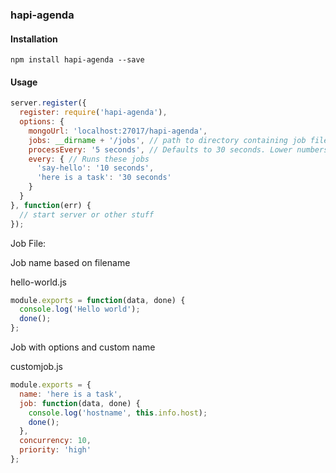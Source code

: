 ### hapi-agenda

#### Installation

```
npm install hapi-agenda --save
```

#### Usage

```js
server.register({
  register: require('hapi-agenda'),
  options: {
    mongoUrl: 'localhost:27017/hapi-agenda',
    jobs: __dirname + '/jobs', // path to directory containing job files
    processEvery: '5 seconds', // Defaults to 30 seconds. Lower numbers = higher db calls
    every: { // Runs these jobs
      'say-hello': '10 seconds',
      'here is a task': '30 seconds'
    }
  }
}, function(err) {
  // start server or other stuff
});
```

Job File:

Job name based on filename

hello-world.js
```js
module.exports = function(data, done) {
  console.log('Hello world');
  done();
};
```

Job with options and custom name

customjob.js
```js
module.exports = {
  name: 'here is a task',
  job: function(data, done) {
    console.log('hostname', this.info.host);
    done();
  },
  concurrency: 10,
  priority: 'high'
};
```
